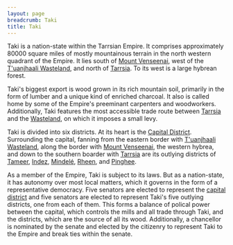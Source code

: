 ```yaml
---
layout: page
breadcrumb: Taki
title: Taki
---
```


Taki is a nation-state within the Tarrsian Empire.  It comprises approximately 80000 square miles of mostly mountainous terrain in the north western quadrant of the Empire.  It lies south of [Mount Venseenai](../venseenai), west of the [T'uanjhaali Wasteland](../wasteland/), and north of [Tarrsia](../tarrsia/).  To its west is a large hybrean forest.

Taki's biggest export is wood grown in its rich mountain soil, primarily in the form of lumber and a unique kind of enriched charcoal.  It also is called home by some of the Empire's preeminant carpenters and woodworkers.  Additionally, Taki features the most accessible trade route between [Tarrsia](../tarrsia/) and the [Wasteland](../wasteland), on which it imposes a small levy.

Taki is divided into six districts.  At its heart is the [Capital District](capital/).  Surrounding the capital, fanning from the eastern border with [T'uanjhaali Wasteland](../wasteland/), along the border with [Mount Venseenai](../venseenai), the western hybrea, and down to the southern boarder with [Tarrsia](../tarrsia/) are its outlying districts of [Tameer](tameer/), [Indez](indez/), [Mindelé](mindele/), [Rheen](rheen/), and [Pinghee](pinghee/).

As a member of the Empire, Taki is subject to its laws.  But as a nation-state, it has autonomy over most local matters, which it governs in the form of a representative democracy.  Five senators are elected to represent the [capital district](capital/) and five senators are elected to represent Taki's five outlying districts, one from each of them.  This forms a balance of polical power between the capital, which controls the mills and all trade through Taki, and the districts, which are the source of all its wood.  Additionally, a chancellor is nominated by the senate and elected by the citizenry to represent Taki to the Empire and break ties within the senate.
